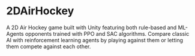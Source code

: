 # 2DAirHockey
A 2D Air Hockey game built with Unity featuring both rule-based and ML-Agents opponents trained with PPO and SAC algorithms. Compare classic AI with reinforcement learning agents by playing against them or letting them compete against each other.
